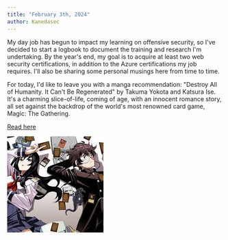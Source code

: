 ```yaml
---
title: "February 3th, 2024"
author: Kanedasec
---
```

My day job has begun to impact my learning on offensive security, so I've decided to start a logbook to document the training and research I'm undertaking. By the year's end, my goal is to acquire at least two web security certifications, in addition to the Azure certifications my job requires. I'll also be sharing some personal musings here from time to time. 

For today, I'd like to leave you with a manga recommendation: "Destroy All of Humanity. It Can't Be Regenerated" by Takuma Yokota and Katsura Ise. It's a charming slice-of-life, coming of age, with an innocent romance story, all set against the backdrop of the world's most renowned card game, Magic: The Gathering. 

[Read here](https://mangadex.org/title/d3390cac-4827-436b-a9a2-4f317a155117/subete-no-jinrui-wo-hakai-suru-sorera-wa-saisei-dekinai)


![manga](/assets/img/journal/Destroy-all-humanity-It-cant-be-regenerated.jpeg)

